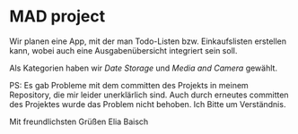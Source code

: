 # MAD project

Wir planen eine App, mit der man Todo-Listen bzw. Einkaufslisten erstellen kann, wobei auch eine Ausgabenübersicht integriert sein soll.

Als Kategorien haben wir _Date Storage_ und _Media and Camera_ gewählt.

PS: Es gab Probleme mit dem committen des Projekts in meinem Repository, die mir leider unerklärlich sind.
Auch durch erneutes committen des Projektes wurde das Problem nicht behoben.
Ich Bitte um Verständnis.

Mit freundlichsten Grüßen
Elia Baisch
